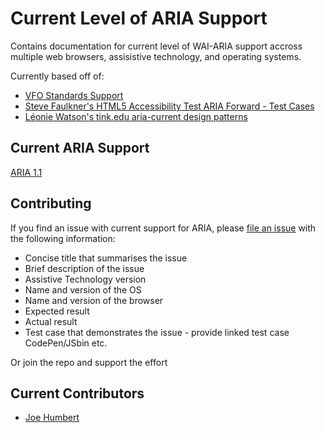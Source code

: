 # Current Level of ARIA Support
 Contains documentation for current level of WAI-ARIA support accross multiple web browsers, assisistive technology, and operating systems.

Currently based off of:
* [VFO Standards Support](https://github.com/FreedomScientific/VFO-standards-support)
* [Steve Faulkner's HTML5 Accessibility Test ARIA Forward - Test Cases](https://github.com/stevefaulkner/HTML5accessibility/tree/gh-pages/tests/ARIA-tests)
* [Léonie Watson's tink.edu aria-current design patterns](https://design-patterns.tink.uk/aria-current/index.html)

## Current ARIA Support
[ARIA 1.1](aria.html)

## Contributing
If you find an issue with current support for ARIA, please [file an issue](https://github.com/ARIA-Support/Current/issues) with the following information:
* Concise title that summarises the issue
* Brief description of the issue
* Assistive Technology version
* Name and version of the OS
* Name and version of the browser
* Expected result
* Actual result
* Test case that demonstrates the issue - provide linked test case CodePen/JSbin etc.

Or join the repo and support the effort

## Current Contributors
* [Joe Humbert](https://github.com/jha11y)
